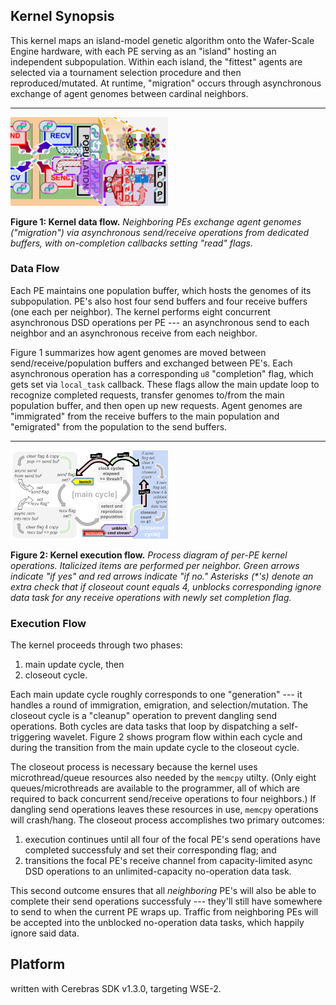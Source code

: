 ## Kernel Synopsis

This kernel maps an island-model genetic algorithm onto the Wafer-Scale Engine hardware, with each PE serving as an "island" hosting an independent subpopulation.
Within each island, the "fittest" agents are selected via a tournament selection procedure and then reproduced/mutated.
At runtime, "migration" occurs through asynchronous exchange of agent genomes between cardinal neighbors.

-----

<img src="assets/async-ga-schematic.png" width="50%"></img>

**Figure 1: Kernel data flow.**
*Neighboring PEs exchange agent genomes ("migration") via asynchronous send/receive operations from dedicated buffers, with on-completion callbacks setting "read" flags.*

### Data Flow

Each PE maintains one population buffer, which hosts the genomes of its subpopulation.
PE's also host four send buffers and four receive buffers (one each per neighbor).
The kernel performs eight concurrent asynchronous DSD operations per PE --- an asynchronous send to each neighbor and an asynchronous receive from each neighbor.

Figure 1 summarizes how agent genomes are moved between send/receive/population buffers and exchanged between PE's.
Each asynchronous operation has a corresponding `u8` "completion" flag, which gets set via `local_task` callback.
These flags allow the main update loop to recognize completed requests, transfer genomes to/from the main population buffer, and then open up new requests.
Agent genomes are "immigrated" from the receive buffers to the main population and "emigrated" from the population to the send buffers.

-----

<img src="assets/async-ga-flow.png" width="50%"></img>

**Figure 2: Kernel execution flow.**
*Process diagram of per-PE kernel operations.
Italicized items are performed per neighbor.
Green arrows indicate "if yes" and red arrows indicate "if no."
Asterisks (\*'s) denote an extra check that if closeout count equals 4, unblocks corresponding ignore data task for any receive operations with newly set completion flag.*

### Execution Flow

The kernel proceeds through two phases:
1. main update cycle, then
2. closeout cycle.

Each main update cycle roughly corresponds to one "generation" --- it handles a round of immigration, emigration, and selection/mutation.
The closeout cycle is a "cleanup" operation to prevent dangling send operations.
Both cycles are data tasks that loop by dispatching a self-triggering wavelet.
Figure 2 shows program flow within each cycle and during the transition from the main update cycle to the closeout cycle.

The closeout process is necessary because the kernel uses microthread/queue resources also needed by the `memcpy` utilty.
(Only eight queues/microthreads are available to the programmer, all of which are required to back concurrent send/receive operations to four neighbors.)
If dangling send operations leaves these resources in use, `memcpy` operations will crash/hang.
The closeout process accomplishes two primary outcomes:
1. execution continues until all four of the focal PE's send operations have completed successfuly and set their corresponding flag; and
2. transitions the focal PE's receive channel from capacity-limited async DSD operations to an unlimited-capacity no-operation data task.

This second outcome ensures that all *neighboring* PE's will also be able to complete their send operations successfuly --- they'll still have somewhere to send to when the current PE wraps up.
Traffic from neighboring PEs will be accepted into the unblocked no-operation data tasks, which happily ignore said data.

## Platform

written with Cerebras SDK v1.3.0, targeting WSE-2.
